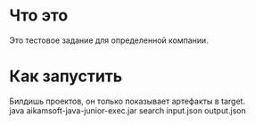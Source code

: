 # Что это 
Это тестовое задание для определенной компании.  
# Как запустить  
Билдишь проектов, он только показывает артефакты в target.  
java aikamsoft-java-junior-exec.jar search input.json output.json  
